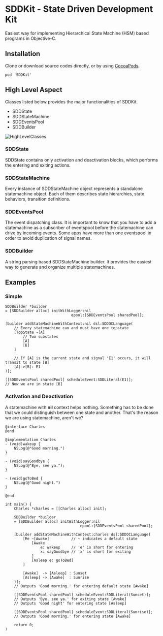 # SDDKit - State Driven Development Kit
Easiest way for implementing Hierarchical State Machine (HSM) based programs in Objective-C.

## Installation
Clone or download source codes directly, or by using [CocoaPods](https://cocoapods.org/).

```
pod 'SDDKit'

```

## High Level Aspect
Classes listed below provides the major functionalities of SDDKit.
* SDDState
* SDDStateMachine
* SDDEventsPool
* SDDBuilder

![HighLevelClasses](https://yuml.me/diagram/class/[SDDBuilder]->[SDDEventsPool],[SDDBuilder]-*>[SDDStateMachine],[SDDStateMachine]->[SDDEventsPool],[SDDStateMachine]-*>[SDDState])

### SDDState
SDDState contains only activation and deactivation blocks, which performs the entering and exiting actions.

### SDDStateMachine
Every instance of SDDStateMachine object represents a standalone statemachine object. Each of them describes state hierarchies, state behaviors, transition definitions.

### SDDEventsPool
The event dispatching class. It is important to know that you have to add a statemachine as a subscriber of eventspool before the statemachine can drive by incoming events. Some apps have more than one eventspool in order to avoid duplication of signal names.

### SDDBuilder
A string parsing based SDDStateMachine builder. It provides the easiest way to generate and organize multiple statemachines.


## Examples
### Simple
```obj-c
SDDBuilder *builder 
= [SDDBuilder alloc] initWithLogger:nil
						      epool:[SDDEventsPool sharedPool];

[builder addStateMachineWithContext:nil dsl:SDDOCLanguage(
	// Every statemachine can and must have one topstate
	[TopState ~[A]
    	// Two substates
    	[A]
        [B]
    ]
    
    // If [A] is the current state and signal 'E1' occurs, it will transit to state [B]
    [A]->[B]: E1
)];

[[SDDEventsPool sharedPool] scheduleEvent:SDDLiteral(E1)];
// Now we are in state [B]
```

### Activation and Deactivation
A statemachine with **nil** context helps nothing. Something has to be done that we could distinguish between one state and another. That's the reason we are using statemachine, aren't we?
```obj-c
@interface Charles
@end

@implementation Charles
- (void)wakeup {
	NSLog(@"Good morning.")
}

- (void)sayGoodbye {
	NSLog(@"Bye, see ya.");
}

- (void)goToBed {
    NSLog(@"Good night.")
}

@end

int main() {
	Charles *charles = [[Charles alloc] init];

	SDDBuilder *builder 
	= [SDDBuilder alloc] initWithLogger:nil
							      epool:[SDDEventsPool sharedPool];

	[builder addStateMachineWithContext:charles dsl:SDDOCLanguage(
		[Me ~[Awake]		  // ~ indicates a default state
    		[Awake  
            	e: wakeup     // 'e' is short for entering
                x: sayGoodbye // 'x' is short for exiting
            ]
	        [Asleep e: goToBed]
    	]
		
		[Awake]  -> [Asleep] : Sunset
        [Asleep] -> [Awake]  : Sunrise
	)];
    // Outputs 'Good morning.' for entering default state [Awake]
	
    [[SDDEventsPool sharedPool] scheduleEvent:SDDLiteral(Sunset)];
    // Outputs 'Bye, see ya.' for exiting state [Awake]
	// Outputs 'Good night' for entering state [Asleep]
    
    [[SDDEventsPool sharedPool] scheduleEvent:SDDLiteral(Sunrise)];
    // Outputs 'Good morning.' for entering state [Awake]

	return 0;
)

```
